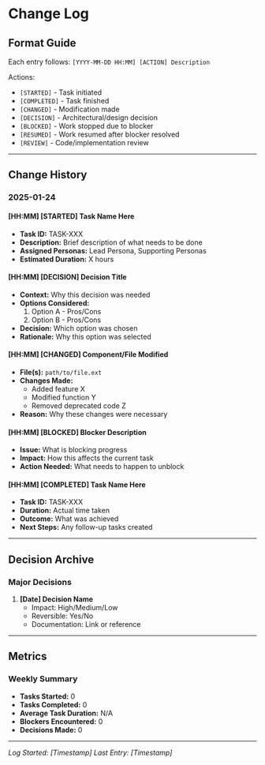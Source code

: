 # Change Log

## Format Guide
Each entry follows: `[YYYY-MM-DD HH:MM] [ACTION] Description`

Actions: 
- `[STARTED]` - Task initiated
- `[COMPLETED]` - Task finished
- `[CHANGED]` - Modification made
- `[DECISION]` - Architectural/design decision
- `[BLOCKED]` - Work stopped due to blocker
- `[RESUMED]` - Work resumed after blocker resolved
- `[REVIEW]` - Code/implementation review

---

## Change History

### 2025-01-24

#### [HH:MM] [STARTED] Task Name Here
- **Task ID:** TASK-XXX
- **Description:** Brief description of what needs to be done
- **Assigned Personas:** Lead Persona, Supporting Personas
- **Estimated Duration:** X hours

#### [HH:MM] [DECISION] Decision Title
- **Context:** Why this decision was needed
- **Options Considered:**
  1. Option A - Pros/Cons
  2. Option B - Pros/Cons
- **Decision:** Which option was chosen
- **Rationale:** Why this option was selected

#### [HH:MM] [CHANGED] Component/File Modified
- **File(s):** `path/to/file.ext`
- **Changes Made:**
  - Added feature X
  - Modified function Y
  - Removed deprecated code Z
- **Reason:** Why these changes were necessary

#### [HH:MM] [BLOCKED] Blocker Description
- **Issue:** What is blocking progress
- **Impact:** How this affects the current task
- **Action Needed:** What needs to happen to unblock

#### [HH:MM] [COMPLETED] Task Name Here
- **Task ID:** TASK-XXX
- **Duration:** Actual time taken
- **Outcome:** What was achieved
- **Next Steps:** Any follow-up tasks created

---

## Decision Archive

### Major Decisions
1. **[Date] Decision Name**
   - Impact: High/Medium/Low
   - Reversible: Yes/No
   - Documentation: Link or reference

---

## Metrics

### Weekly Summary
- **Tasks Started:** 0
- **Tasks Completed:** 0
- **Average Task Duration:** N/A
- **Blockers Encountered:** 0
- **Decisions Made:** 0

---
*Log Started: [Timestamp]*
*Last Entry: [Timestamp]*
